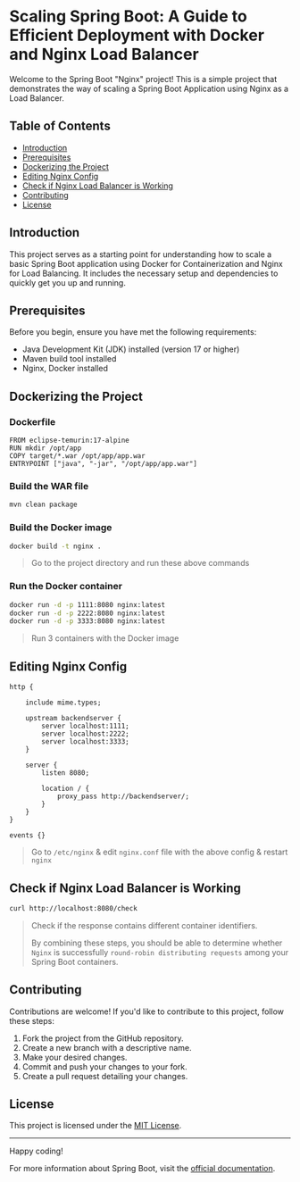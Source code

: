 # Scaling Spring Boot: A Guide to Efficient Deployment with Docker and Nginx Load Balancer

Welcome to the Spring Boot "Nginx" project! This is a simple project that demonstrates the way of scaling a Spring Boot Application using Nginx as a Load Balancer.

## Table of Contents

- [Introduction](#introduction)
- [Prerequisites](#prerequisites)
- [Dockerizing the Project](#dockerizing-the-project)
- [Editing Nginx Config](#editing-nginx-config)
- [Check if Nginx Load Balancer is Working](#check-if-nginx-load-balancer-is-working)
- [Contributing](#contributing)
- [License](#license)

## Introduction

This project serves as a starting point for understanding how to scale a basic Spring Boot application using Docker for Containerization and Nginx for Load Balancing. It includes the necessary setup and dependencies to quickly get you up and running.

## Prerequisites

Before you begin, ensure you have met the following requirements:

- Java Development Kit (JDK) installed (version 17 or higher)
- Maven build tool installed
- Nginx, Docker installed

## Dockerizing the Project

### Dockerfile

```docker
FROM eclipse-temurin:17-alpine
RUN mkdir /opt/app
COPY target/*.war /opt/app/app.war
ENTRYPOINT ["java", "-jar", "/opt/app/app.war"]
```

### **Build the WAR file**

```bash
mvn clean package
```

### **Build the Docker image**

```bash
docker build -t nginx .
```

> Go to the project directory and run these above commands
>

### **Run the Docker container**

```bash
docker run -d -p 1111:8080 nginx:latest
docker run -d -p 2222:8080 nginx:latest
docker run -d -p 3333:8080 nginx:latest
```

> Run 3 containers with the Docker image
>

## Editing Nginx Config

```
http {

	include mime.types;

	upstream backendserver {
		server localhost:1111;
		server localhost:2222;
		server localhost:3333;
	}

	server {
		listen 8080;

		location / {
			proxy_pass http://backendserver/;
		}
	}
}

events {}
```

> Go to `/etc/nginx` & edit `nginx.conf` file with the above config & restart `nginx`
>

## Check if Nginx Load Balancer is Working

```bash
curl http://localhost:8080/check
```

> Check if the response contains different container identifiers.
>
>
> By combining these steps, you should be able to determine whether `Nginx` is successfully `round-robin distributing requests` among your Spring Boot containers.
>

## Contributing

Contributions are welcome! If you'd like to contribute to this project, follow these steps:

1. Fork the project from the GitHub repository.
2. Create a new branch with a descriptive name.
3. Make your desired changes.
4. Commit and push your changes to your fork.
5. Create a pull request detailing your changes.

## License

This project is licensed under the [MIT License](LICENSE).

---

Happy coding!

For more information about Spring Boot, visit the [official documentation](https://spring.io/projects/spring-boot).